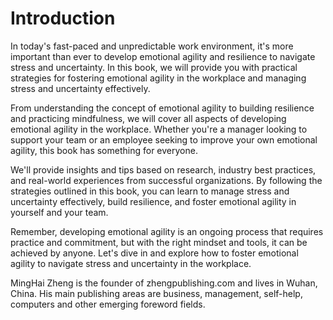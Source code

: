 # Introduction

In today's fast-paced and unpredictable work environment, it's more important than ever to develop emotional agility and resilience to navigate stress and uncertainty. In this book, we will provide you with practical strategies for fostering emotional agility in the workplace and managing stress and uncertainty effectively.

From understanding the concept of emotional agility to building resilience and practicing mindfulness, we will cover all aspects of developing emotional agility in the workplace. Whether you're a manager looking to support your team or an employee seeking to improve your own emotional agility, this book has something for everyone.

We'll provide insights and tips based on research, industry best practices, and real-world experiences from successful organizations. By following the strategies outlined in this book, you can learn to manage stress and uncertainty effectively, build resilience, and foster emotional agility in yourself and your team.

Remember, developing emotional agility is an ongoing process that requires practice and commitment, but with the right mindset and tools, it can be achieved by anyone. Let's dive in and explore how to foster emotional agility to navigate stress and uncertainty in the workplace.

MingHai Zheng is the founder of zhengpublishing.com and lives in Wuhan, China. His main publishing areas are business, management, self-help, computers and other emerging foreword fields.
